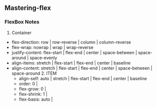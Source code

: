 ## Mastering-flex

### FlexBox Notes

1. Container

- flex-direction: row | row-reverse | column | column-reverse
- flex-wrap: nowrap | wrap | wrap-reverse
- justify-content: flex-start | flex-end | center | space-between | space-around | space-evenly
- align-items: stretch | flex-start | flex-end | center | baseline
- align-content: stretch | flex-start | flex-end | center | space-between | space-around 2. ITEM
  - align-self: auto | stretch | flex-start | flex-end | center | baseline
  - order: 0 | <integer>
  - flex-grow: 0 | <integer>
  - flex-shrink: 1 | <integer>
  - flex-basis: auto | <length>
